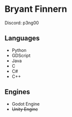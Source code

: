 # Bryant Finnern
Discord: p3ng00

## Languages
* Python
* GDScript
* Java
* C
* C#
* C++

## Engines
* Godot Engine
* ~~Unity Engine~~
